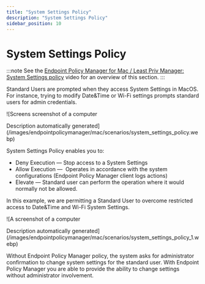 ```yaml
---
title: "System Settings Policy"
description: "System Settings Policy"
sidebar_position: 10
---
```


# System Settings Policy

:::note
See the
[Endpoint Policy Manager for Mac / Least Priv Manager: System Settings policy](/docs/endpointpolicymanager/components/endpointprivilegemanager/videolearningcenter/macintegration/systemsettings.md)
video for an overview of this section.
:::


Standard Users are prompted when they access System Settings in MacOS. For instance, trying to
modify Date&Time or Wi-Fi settings prompts standard users for admin credentials.

![Screens screenshot of a computer

Description automatically
generated](/images/endpointpolicymanager/mac/scenarios/system_settings_policy.webp)

System Settings Policy enables you to:

- Deny Execution — Stop access to a System Settings
- Allow Execution —  Operates in accordance with the system configurations (Endpoint Policy Manager
  client logs actions)
- Elevate — Standard user can perform the operation where it would normally not be allowed.

In this example, we are permitting a Standard User to overcome restricted access to Date&Time and
Wi-Fi System Settings.

![A screenshot of a computer

Description automatically
generated](/images/endpointpolicymanager/mac/scenarios/system_settings_policy_1.webp)

Without Endpoint Policy Manager policy, the system asks for administrator confirmation to change
system settings for the standard user. With Endpoint Policy Manager you are able to provide the
ability to change settings without administrator involvement.
